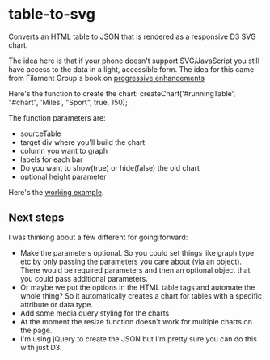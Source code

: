 table-to-svg
============

Converts an HTML table to JSON that is rendered as a responsive D3 SVG chart.

The idea here is that if your phone doesn't support SVG/JavaScript you still have access to the data in a light, accessible form. The idea for this came from Filament Group's book on [progressive enhancements](http://filamentgroup.com/dwpe/)

Here's the function to create the chart:
createChart('#runningTable', "#chart", 'Miles', "Sport", true, 150);

The function parameters are:
* sourceTable
* target div where you'll build the chart
* column you want to graph
* labels for each bar
* Do you want to show(true) or hide(false) the old chart
* optional height parameter

Here's the [working example](http://54.243.239.169/brian/storytelling/tableToSVG.html).

## Next steps
I was thinking about a few different for going forward:
* Make the parameters optional. So you could set things like graph type etc by only passing the parameters you care about (via an object). There would be required parameters and then an optional object that you could pass additional parameters.
* Or maybe we put the options in the HTML table tags and automate the whole thing? So it automatically creates a chart for tables with a specific attribute or data type.
* Add some media query styling for the charts
* At the moment the resize function doesn't work for multiple charts on the page.
* I'm using jQuery to create the JSON but I'm pretty sure you can do this with just D3.

